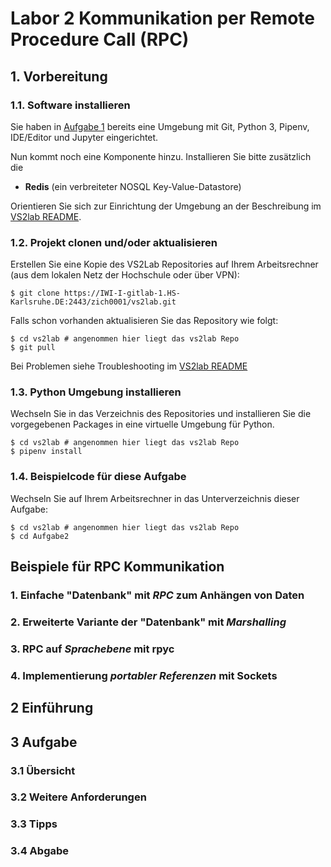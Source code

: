 # Labor 2 Kommunikation per Remote Procedure Call (RPC)

## 1. Vorbereitung
### 1.1. Software installieren

Sie haben in [Aufgabe 1](https://IWI-I-gitlab-1.HS-Karlsruhe.DE:2443/zich0001/vs2lab/tree/master/Aufgabe1#21-software-installieren) 
bereits eine Umgebung mit Git, Python 3, Pipenv, IDE/Editor und Jupyter eingerichtet.

Nun kommt noch eine Komponente hinzu. Installieren Sie bitte zusätzlich die 

- **Redis** (ein verbreiteter NOSQL Key-Value-Datastore)

Orientieren Sie sich zur Einrichtung der Umgebung an der Beschreibung im 
[VS2lab README](https://IWI-I-gitlab-1.HS-Karlsruhe.DE:2443/zich0001/vs2lab#222-redis-erst-ab-aufgabe-2).

### 1.2. Projekt clonen und/oder aktualisieren

Erstellen Sie eine Kopie des VS2Lab Repositories auf Ihrem Arbeitsrechner 
(aus dem lokalen Netz der Hochschule oder über VPN):

```
$ git clone https://IWI-I-gitlab-1.HS-Karlsruhe.DE:2443/zich0001/vs2lab.git
```

Falls schon vorhanden aktualisieren Sie das Repository wie folgt:

```
$ cd vs2lab # angenommen hier liegt das vs2lab Repo
$ git pull
```

Bei Problemen siehe Troubleshooting im 
[VS2lab README](https://localhost:2443/zich0001/vs2lab/tree/master#252-troubleshooting)

### 1.3. Python Umgebung installieren

Wechseln Sie in das Verzeichnis des Repositories und installieren Sie die 
vorgegebenen Packages in eine virtuelle Umgebung für Python.

```
$ cd vs2lab # angenommen hier liegt das vs2lab Repo
$ pipenv install
```

### 1.4. Beispielcode für diese Aufgabe

Wechseln Sie auf Ihrem Arbeitsrechner in das Unterverzeichnis dieser Aufgabe:

```
$ cd vs2lab # angenommen hier liegt das vs2lab Repo
$ cd Aufgabe2
```

## Beispiele für RPC Kommunikation

### 1. Einfache "Datenbank" mit *RPC* zum Anhängen von Daten
### 2. Erweiterte Variante der "Datenbank" mit *Marshalling*
### 3. RPC auf *Sprachebene* mit **rpyc**
### 4. Implementierung *portabler Referenzen* mit Sockets


## 2 Einführung


## 3 Aufgabe
### 3.1 Übersicht
### 3.2 Weitere Anforderungen
### 3.3 Tipps
### 3.4 Abgabe
